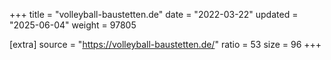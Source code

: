 +++
title = "volleyball-baustetten.de"
date = "2022-03-22"
updated = "2025-06-04"
weight = 97805

[extra]
source = "https://volleyball-baustetten.de/"
ratio = 53
size = 96
+++
